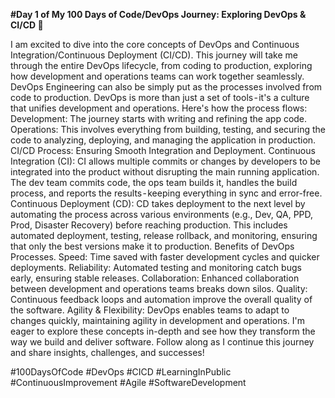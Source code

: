 
**#Day 1 of My 100 Days of Code/DevOps Journey: Exploring DevOps & CI/CD 🌟**

I am excited to dive into the core concepts of DevOps and Continuous Integration/Continuous Deployment (CI/CD).
This journey will take me through the entire DevOps lifecycle, from coding to production, exploring how development and operations teams can work together seamlessly.
DevOps Engineering can also be simply put as the processes involved from code to production.
DevOps is more than just a set of tools - it's a culture that unifies development and operations. Here's how the process flows:
Development: The journey starts with writing and refining the app code.
Operations: This involves everything from building, testing, and securing the code to analyzing, deploying, and managing the application in production.
CI/CD Process: Ensuring Smooth Integration and Deployment.
Continuous Integration (CI): CI allows multiple commits or changes by developers to be integrated into the product without disrupting the main running application. The dev team commits code, the ops team builds it, handles the build process, and reports the results - keeping everything in sync and error-free.
Continuous Deployment (CD): CD takes deployment to the next level by automating the process across various environments (e.g., Dev, QA, PPD, Prod, Disaster Recovery) before reaching production. This includes automated deployment, testing, release rollback, and monitoring, ensuring that only the best versions make it to production.
Benefits of DevOps Processes.
Speed: Time saved with faster development cycles and quicker deployments.
Reliability: Automated testing and monitoring catch bugs early, ensuring stable releases.
Collaboration: Enhanced collaboration between development and operations teams breaks down silos.
Quality: Continuous feedback loops and automation improve the overall quality of the software.
Agility & Flexibility: DevOps enables teams to adapt to changes quickly, maintaining agility in development and operations.
I'm eager to explore these concepts in-depth and see how they transform the way we build and deliver software. Follow along as I continue this journey and share insights, challenges, and successes!

#100DaysOfCode #DevOps #CICD #LearningInPublic #ContinuousImprovement #Agile #SoftwareDevelopment
